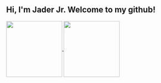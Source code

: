 ## Hi, I'm Jader Jr. Welcome to my github!

<a href="https://github.com/anuraghazra/github-readme-stats">
  <img height=150 align="center" src="https://github-readme-stats.vercel.app/api?username=jr-jader&include_all_commits=true&show_icons=true&theme=onedark" />
</a>
<a href="https://github.com/anuraghazra/convoychat">
  <img height=150 align="center" src="https://github-readme-stats.vercel.app/api/top-langs?username=jr-jader&layout=compact&langs_count=10&card_width=320&theme=onedark" />
</a>

